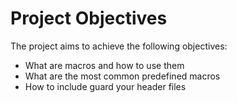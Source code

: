 # Project Objectives

The project aims to achieve the following objectives:

- What are macros and how to use them
- What are the most common predefined macros
- How to include guard your header files
